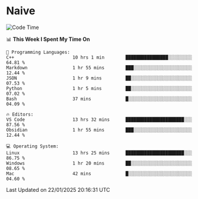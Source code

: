 # Naive
<!-- ## 日拱一卒，功不唐捐 -->
<!-- [![GitHub Streak](https://streak-stats.demolab.com/?user=XiaoXKKK)](https://git.io/streak-stats) -->
<!--START_SECTION:waka-->
![Code Time](http://img.shields.io/badge/Code%20Time-219%20hrs%2021%20mins-blue)

📊 **This Week I Spent My Time On** 

```text
💬 Programming Languages: 
C++                      10 hrs 1 min        ████████████████░░░░░░░░░   64.81 % 
Markdown                 1 hr 55 mins        ███░░░░░░░░░░░░░░░░░░░░░░   12.44 % 
JSON                     1 hr 9 mins         ██░░░░░░░░░░░░░░░░░░░░░░░   07.53 % 
Python                   1 hr 5 mins         ██░░░░░░░░░░░░░░░░░░░░░░░   07.02 % 
Bash                     37 mins             █░░░░░░░░░░░░░░░░░░░░░░░░   04.09 % 

🔥 Editors: 
VS Code                  13 hrs 32 mins      ██████████████████████░░░   87.56 % 
Obsidian                 1 hr 55 mins        ███░░░░░░░░░░░░░░░░░░░░░░   12.44 % 

💻 Operating System: 
Linux                    13 hrs 25 mins      ██████████████████████░░░   86.75 % 
Windows                  1 hr 20 mins        ██░░░░░░░░░░░░░░░░░░░░░░░   08.65 % 
Mac                      42 mins             █░░░░░░░░░░░░░░░░░░░░░░░░   04.60 % 
```


 Last Updated on 22/01/2025 20:16:31 UTC
<!--END_SECTION:waka-->
